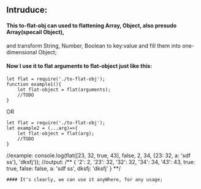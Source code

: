 ## Intruduce:
#### This to-flat-obj can used to flattening Array, Object, also presudo Array(specail Object),
and transform String, Number, Boolean to key:value and fill them into one-dimensional Object;
#### Now I use it to flat arguments to flat-object just like this:
```
let flat = require('./to-flat-obj');
function example1(){
    let flat-object = flat(arguments);
    //TODO
}
```
OR

```
let flat = require('./to-flat-obj');
let example2 = (...arg)=>{
    let flat-object = flat(arg);
    //TODO
}

```
//example:
console.log(flat([23, 32, true, 43], false, 2, 34, {23: 32, a: 'sdf  ss'}, 'dksfj'));
//output:
/**
{ '2': 2,
  '23': 32,
  '32': 32,
  '34': 34,
  '43': 43,
  true: true,
  false: false,
  a: 'sdf  ss',
  dksfj: 'dksfj' }
**/
```
#### It's clearly, we can use it anyWhere, for any usage;

